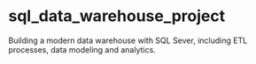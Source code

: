 # sql_data_warehouse_project
Building a modern data warehouse with SQL Sever, including ETL processes, data modeling and analytics.
